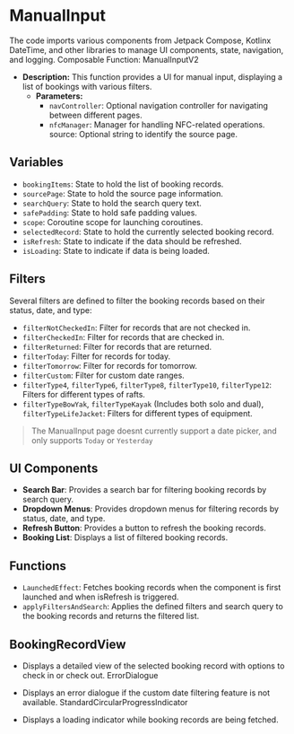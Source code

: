 # ManualInput

The code imports various components from Jetpack Compose, Kotlinx DateTime, and other libraries to manage UI components, state, navigation, and logging.
Composable Function: ManualInputV2

- **Description:** This function provides a UI for manual input, displaying a list of bookings with various filters.
    - **Parameters:**
        - `navController`: Optional navigation controller for navigating between different pages.
        - `nfcManager`: Manager for handling NFC-related operations.
        source: Optional string to identify the source page.

## Variables
- `bookingItems`: State to hold the list of booking records.
- `sourcePage`: State to hold the source page information.
- `searchQuery`: State to hold the search query text.
- `safePadding`: State to hold safe padding values.
- `scope`: Coroutine scope for launching coroutines.
- `selectedRecord`: State to hold the currently selected booking record.
- `isRefresh`: State to indicate if the data should be refreshed.
- `isLoading`: State to indicate if data is being loaded.

## Filters

Several filters are defined to filter the booking records based on their status, date, and type:
- `filterNotCheckedIn`: Filter for records that are not checked in.
- `filterCheckedIn`: Filter for records that are checked in.
- `filterReturned`: Filter for records that are returned.
- `filterToday`: Filter for records for today.
- `filterTomorrow`: Filter for records for tomorrow.
- `filterCustom`: Filter for custom date ranges.
- `filterType4`, `filterType6`, `filterType8`, `filterType10`, `filterType12`:
Filters for different types of rafts.
- `filterTypeBowYak`, `filterTypeKayak` (Includes both solo and dual), `filterTypeLifeJacket`: Filters for different types of equipment.
> The ManualInput page doesnt currently support a date picker, and only supports `Today` or `Yesterday`

## UI Components
- **Search Bar**: Provides a search bar for filtering booking records by search query.
- **Dropdown Menus**: Provides dropdown menus for filtering records by status, date, and type.
- **Refresh Button**: Provides a button to refresh the booking records.
- **Booking List**: Displays a list of filtered booking records.

## Functions
- `LaunchedEffect`: Fetches booking records when the component is first launched and when isRefresh is triggered.
- `applyFiltersAndSearch`: Applies the defined filters and search query to the booking records and returns the filtered list.

## BookingRecordView

- Displays a detailed view of the selected booking record with options to check in or check out.
ErrorDialogue

- Displays an error dialogue if the custom date filtering feature is not available.
StandardCircularProgressIndicator

- Displays a loading indicator while booking records are being fetched.